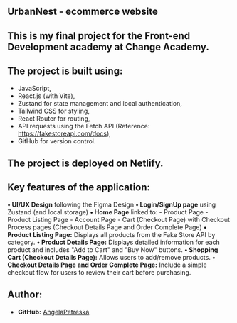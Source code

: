 ## UrbanNest - ecommerce website

## This is my final project for the Front-end Development academy at Change Academy.

## The project is built using: 
- JavaScript,
- React.js (with Vite), 
- Zustand for state management and local authentication, 
- Tailwind CSS for styling,
- React Router for routing,
- API requests using the Fetch API (Reference: https://fakestoreapi.com/docs),
- GitHub for version control.

## The project is deployed on Netlify.

## Key features of the application:

**• UI/UX Design** following the Figma Design
**• Login/SignUp page** using Zustand (and local storage)
**• Home Page** linked to:
    - Product Page
    - Product Listing Page
    - Account Page
    - Cart (Checkout Page) with Checkout Process pages (Checkout Details Page and Order Complete Page)
**• Product Listing Page:** Displays all products from the Fake Store API by category.
**• Product Details Page:** Displays detailed information for each product and includes "Add to Cart" and "Buy Now" buttons.
**• Shopping Cart (Checkout Details Page):** Allows users to add/remove products.
**• Checkout Details Page and Order Complete Page:** Include a simple checkout flow for users to review their cart before purchasing.

## Author:
* **GitHub:** [AngelaPetreska](https://github.com/AngelaPetreska)